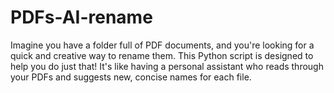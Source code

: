 # PDFs-AI-rename
Imagine you have a folder full of PDF documents, and you're looking for a quick and creative way to rename them. This Python script is designed to help you do just that! It's like having a personal assistant who reads through your PDFs and suggests new, concise names for each file.
